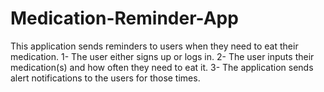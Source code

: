 # Medication-Reminder-App
This application sends reminders to users when they need to eat their medication.
1- The user either signs up or logs in.
2- The user inputs their medication(s) and how often they need to eat it.
3- The application sends alert notifications to the users for those times.
